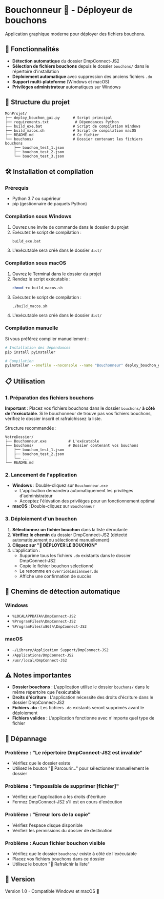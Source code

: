 # Bouchonneur 🤖 - Déployeur de bouchons

Application graphique moderne pour déployer des fichiers bouchons.

## 🚀 Fonctionnalités

- **Détection automatique** du dossier DmpConnect-JS2
- **Sélection de fichiers bouchons** depuis le dossier `bouchons/` dans le répertoire d'installation
- **Déploiement automatique** avec suppression des anciens fichiers `.do`
- **Support multi-plateforme** (Windows et macOS)
- **Privilèges administrateur** automatiques sur Windows

## 📁 Structure du projet

```
MonProjet/
├── deploy_bouchon_gui.py      # Script principal
├── requirements.txt            # Dépendances Python
├── build_exe.bat              # Script de compilation Windows
├── build_macos.sh             # Script de compilation macOS
├── README.md                  # Ce fichier
└── bouchons/                  # Dossier contenant les fichiers bouchons
    ├── bouchon_test_1.json
    ├── bouchon_test_2.json
    └── bouchon_test_3.json
```

## 🛠️ Installation et compilation

### Prérequis

- Python 3.7 ou supérieur
- pip (gestionnaire de paquets Python)

### Compilation sous Windows

1. Ouvrez une invite de commande dans le dossier du projet
2. Exécutez le script de compilation :
   ```bash
   build_exe.bat
   ```
3. L'exécutable sera créé dans le dossier `dist/`

### Compilation sous macOS

1. Ouvrez le Terminal dans le dossier du projet
2. Rendez le script exécutable :
   ```bash
   chmod +x build_macos.sh
   ```
3. Exécutez le script de compilation :
   ```bash
   ./build_macos.sh
   ```
4. L'exécutable sera créé dans le dossier `dist/`

### Compilation manuelle

Si vous préférez compiler manuellement :

```bash
# Installation des dépendances
pip install pyinstaller

# Compilation
pyinstaller --onefile --noconsole --name "Bouchonneur" deploy_bouchon_gui.py
```

## 📋 Utilisation

### 1. Préparation des fichiers bouchons

**Important** : Placez vos fichiers bouchons dans le dossier `bouchons/` **à côté de l'exécutable**. Si le bouchonneur de trouve pas vos fichiers bouchons, vérifiez le dossier inscrit et rafraîchissez la liste. 

Structure recommandée :
```
VotreDossier/
├── Bouchonneur.exe          # L'exécutable
├── bouchons/                # Dossier contenant vos bouchons
│   ├── bouchon_test_1.json
│   ├── bouchon_test_2.json
│   └── ...
└── README.md
```

### 2. Lancement de l'application

- **Windows** : Double-cliquez sur `Bouchonneur.exe`
  - L'application demandera automatiquement les privilèges d'administrateur
  - Acceptez l'élévation des privilèges pour un fonctionnement optimal
- **macOS** : Double-cliquez sur `Bouchonneur`

### 3. Déploiement d'un bouchon

1. **Sélectionnez un fichier bouchon** dans la liste déroulante
2. **Vérifiez le chemin** du dossier DmpConnect-JS2 (détecté automatiquement ou sélectionné manuellement)
3. **Cliquez sur "🚀 DÉPLOYER LE BOUCHON"**
4. L'application :
   - Supprime tous les fichiers `.do` existants dans le dossier DmpConnect-JS2
   - Copie le fichier bouchon sélectionné
   - Le renomme en `overrideinsianswer.do`
   - Affiche une confirmation de succès

## 🔧 Chemins de détection automatique

### Windows
- `%LOCALAPPDATA%\DmpConnect-JS2`
- `%ProgramFiles%\DmpConnect-JS2`
- `%ProgramFiles(x86)%\DmpConnect-JS2`

### macOS
- `~/Library/Application Support/DmpConnect-JS2`
- `/Applications/DmpConnect-JS2`
- `/usr/local/DmpConnect-JS2`

## ⚠️ Notes importantes

- **Dossier bouchons** : L'application utilise le dossier `bouchons/` dans le même répertoire que l'exécutable
- **Droits d'écriture** : L'application nécessite des droits d'écriture dans le dossier DmpConnect-JS2
- **Fichiers .do** : Les fichiers `.do` existants seront supprimés avant le déploiement
- **Fichiers valides** : L'application fonctionne avec n'importe quel type de fichier

## 🐛 Dépannage

### Problème : "Le répertoire DmpConnect-JS2 est invalide"
- Vérifiez que le dossier existe
- Utilisez le bouton "📁 Parcourir..." pour sélectionner manuellement le dossier

### Problème : "Impossible de supprimer [fichier]"
- Vérifiez que l'application a les droits d'écriture
- Fermez DmpConnect-JS2 s'il est en cours d'exécution

### Problème : "Erreur lors de la copie"
- Vérifiez l'espace disque disponible
- Vérifiez les permissions du dossier de destination

### Problème : Aucun fichier bouchon visible
- Vérifiez que le dossier `bouchons/` existe à côté de l'exécutable
- Placez vos fichiers bouchons dans ce dossier
- Utilisez le bouton "🔄 Rafraîchir la liste"


## 📝 Version

Version 1.0 - Compatible Windows et macOS 🤖 

